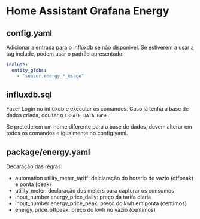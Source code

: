 # Home Assistant Grafana Energy

## config.yaml

Adicionar a entrada para o influxdb se não disponivel. Se estiverem a usar a tag include, podem usar o padrão apresentado:

```yaml
include:
  entity_globs:
    - "sensor.energy_*_usage"
```

## influxdb.sql

Fazer Login no influxdb e executar os comandos. Caso já tenha a base de dados criada, ocultar o `CREATE DATA BASE`.

Se pretederem um nome diferente para a base de dados, devem alterar em todos os comandos e igualmente no config.yaml.

## package/energy.yaml

Decaração das regras:

- automation utility_meter_tariff: delclaração do horario de vazio (offpeak) e ponta (peak)
- utility_meter: declaração dos meters para capturar os consumos
- input_number energy_price_daily: preço da tarifa diaria
- input_number energy_price_peak: preço do kwh em ponta (centimos)
- energy_price_offpeak: preço do kwh no vazio (centimos)
